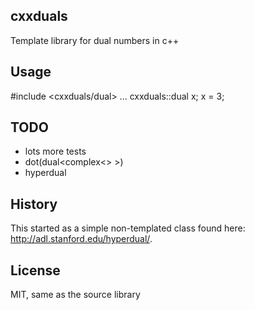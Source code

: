 ## cxxduals
Template library for dual numbers in c++

## Usage

 #include <cxxduals/dual>
 ...
 cxxduals::dual<double> x;
 x = 3;
 

## TODO
- lots more tests
- dot(dual<complex<> >)
- hyperdual

## History
This started as a simple non-templated class found here: 
http://adl.stanford.edu/hyperdual/.

## License
MIT, same as the source library
